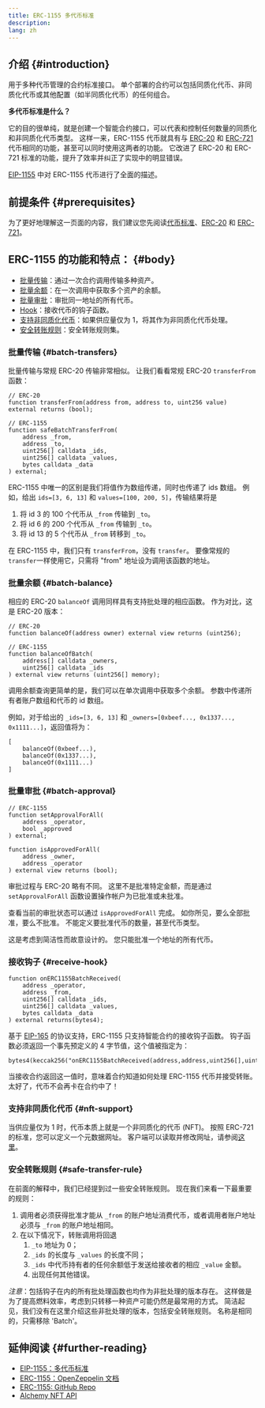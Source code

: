 ```yaml
---
title: ERC-1155 多代币标准
description:
lang: zh
---
```


## 介绍 \{#introduction}

用于多种代币管理的合约标准接口。 单个部署的合约可以包括同质化代币、非同质化代币或其他配置（如半同质化代币）的任何组合。

**多代币标准是什么？**

它的目的很单纯，就是创建一个智能合约接口，可以代表和控制任何数量的同质化和非同质化代币类型。 这样一来，ERC-1155 代币就具有与 [ERC-20](/developers/docs/standards/tokens/erc-20/) 和 [ERC-721](/developers/docs/standards/tokens/erc-721/) 代币相同的功能，甚至可以同时使用这两者的功能。 它改进了 ERC-20 和 ERC-721 标准的功能，提升了效率并纠正了实现中的明显错误。

[EIP-1155](https://eips.ethereum.org/EIPS/eip-1155) 中对 ERC-1155 代币进行了全面的描述。

## 前提条件 \{#prerequisites}

为了更好地理解这一页面的内容，我们建议您先阅读[代币标准](/developers/docs/standards/tokens/)、[ERC-20](/developers/docs/standards/tokens/erc-20/) 和 [ERC-721](/developers/docs/standards/tokens/erc-721/)。

## ERC-1155 的功能和特点： \{#body}

- [批量传输](#batch_transfers)：通过一次合约调用传输多种资产。
- [批量余额](#batch_balance)：在一次调用中获取多个资产的余额。
- [批量审批](#batch_approval)：审批同一地址的所有代币。
- [Hook](#recieve_hook)：接收代币的钩子函数。
- [支持非同质化代币](#nft_support)：如果供应量仅为 1，将其作为非同质化代币处理。
- [安全转账规则](#safe_transfer_rule)：安全转账规则集。

### 批量传输 \{#batch-transfers}

批量传输与常规 ERC-20 传输非常相似。 让我们看看常规 ERC-20 `transferFrom` 函数：

```solidity
// ERC-20
function transferFrom(address from, address to, uint256 value) external returns (bool);

// ERC-1155
function safeBatchTransferFrom(
    address _from,
    address _to,
    uint256[] calldata _ids,
    uint256[] calldata _values,
    bytes calldata _data
) external;
```

ERC-1155 中唯一的区别是我们将值作为数组传递，同时也传递了 ids 数组。 例如，给出 `ids=[3, 6, 13]` 和 `values=[100, 200, 5]`，传输结果将是

1. 将 id 3 的 100 个代币从 `_from` 传输到 `_to`。
2. 将 id 6 的 200 个代币从 `_from` 传输到 `_to`。
3. 将 id 13 的 5 个代币从 `_from` 转移到 `_to`。

在 ERC-1155 中，我们只有 `transferFrom`，没有 `transfer`。 要像常规的 `transfer`一样使用它，只需将 "from" 地址设为调用该函数的地址。

### 批量余额 \{#batch-balance}

相应的 ERC-20 `balanceOf` 调用同样具有支持批处理的相应函数。 作为对比，这是 ERC-20 版本：

```solidity
// ERC-20
function balanceOf(address owner) external view returns (uint256);

// ERC-1155
function balanceOfBatch(
    address[] calldata _owners,
    uint256[] calldata _ids
) external view returns (uint256[] memory);
```

调用余额查询更简单的是，我们可以在单次调用中获取多个余额。 参数中传递所有者账户数组和代币的 id 数组。

例如，对于给出的 `_ids=[3, 6, 13]` 和 `_owners=[0xbeef..., 0x1337..., 0x1111...]`，返回值将为：

```solidity
[
    balanceOf(0xbeef...),
    balanceOf(0x1337...),
    balanceOf(0x1111...)
]
```

### 批量审批 \{#batch-approval}

```solidity
// ERC-1155
function setApprovalForAll(
    address _operator,
    bool _approved
) external;

function isApprovedForAll(
    address _owner,
    address _operator
) external view returns (bool);
```

审批过程与 ERC-20 略有不同。 这里不是批准特定金额，而是通过 `setApprovalForAll` 函数设置操作帐户为已批准或未批准。

查看当前的审批状态可以通过 `isApprovedForAll` 完成。 如你所见，要么全部批准，要么不批准。 不能定义要批准代币的数量，甚至代币类型。

这是考虑到简洁性而故意设计的。 您只能批准一个地址的所有代币。

### 接收钩子 \{#receive-hook}

```solidity
function onERC1155BatchReceived(
    address _operator,
    address _from,
    uint256[] calldata _ids,
    uint256[] calldata _values,
    bytes calldata _data
) external returns(bytes4);
```

基于 [EIP-165](https://eips.ethereum.org/EIPS/eip-165) 的协议支持，ERC-1155 只支持智能合约的接收钩子函数。 钩子函数必须返回一个事先预定义的 4 字节值，这个值被指定为：

```solidity
bytes4(keccak256("onERC1155BatchReceived(address,address,uint256[],uint256[],bytes)"))
```

当接收合约返回这一值时，意味着合约知道如何处理 ERC-1155 代币并接受转账。 太好了，代币不会再卡在合约中了！

### 支持非同质化代币 \{#nft-support}

当供应量仅为 1 时，代币本质上就是一个非同质化的代币 (NFT)。 按照 ERC-721 的标准，您可以定义一个元数据网址。 客户端可以读取并修改网址，请参阅[这里](https://eips.ethereum.org/EIPS/eip-1155#metadata)。

### 安全转账规则 \{#safe-transfer-rule}

在前面的解释中，我们已经提到过一些安全转账规则。 现在我们来看一下最重要的规则：

1. 调用者必须获得批准才能从 `_from` 的账户地址消费代币，或者调用者账户地址必须与 `_from` 的账户地址相同。
2. 在以下情况下，转账调用将回退
   1. `_to` 地址为 0；
   2. `_ids` 的长度与 `_values` 的长度不同；
   3. `_ids` 中代币持有者的任何余额低于发送给接收者的相应 `_value` 金额。
   4. 出现任何其他错误。

_注意_：包括钩子在内的所有批处理函数也均作为非批处理的版本存在。 这样做是为了提高燃料效率，考虑到只转移一种资产可能仍然是最常用的方式。 简洁起见，我们没有在这里介绍这些非批处理的版本，包括安全转账规则。 名称是相同的，只需移除 'Batch'。

## 延伸阅读 \{#further-reading}

- [EIP-1155：多代币标准](https://eips.ethereum.org/EIPS/eip-1155)
- [ERC-1155：OpenZeppelin 文档](https://docs.openzeppelin.com/contracts/3.x/erc1155)
- [ERC-1155: GitHub Repo](https://github.com/enjin/erc-1155)
- [Alchemy NFT API](https://docs.alchemy.com/alchemy/enhanced-apis/nft-api)
